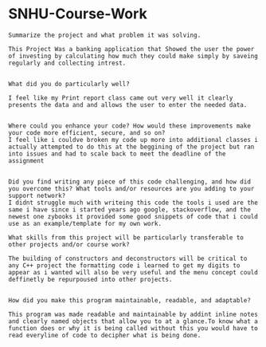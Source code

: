 # SNHU-Course-Work


    Summarize the project and what problem it was solving.
    
    This Project Was a banking application that Showed the user the power of investing by calculating how much they could make simply by saveing regularly and collecting intrest. 
    
    
    What did you do particularly well?
    
    I feel like my Print report class came out very well it clearly presents the data and and allows the user to enter the needed data.
    
    
    Where could you enhance your code? How would these improvements make your code more efficient, secure, and so on?
    I feel like i couldve broken my code up more into additional classes i actually attempted to do this at the beggining of the project but ran into issues and had to scale back to meet the deadline of the assignment 
    
    
    Did you find writing any piece of this code challenging, and how did you overcome this? What tools and/or resources are you adding to your support network?
    I didnt struggle much with writeing this code the tools i used are the same i have since i started years ago google, stackoverflow, and the newest one zybooks it provided some good snippets of code that i could use as an example/template for my own work.  
    
    What skills from this project will be particularly transferable to other projects and/or course work?
    
    The building of constructors and deconstructors will be critical to any C++ project the formatting code i learned to get my digits to appear as i wanted will also be very useful and the menu concept could deffinetly be repurpoused into other projects.
    
    
    How did you make this program maintainable, readable, and adaptable?
    
    This program was made readable and maintainable by addint inline notes and clearly named objects that allow you to at a glance.To know what a function does or why it is being called without this you would have to read everyline of code to decipher what is being done. 
